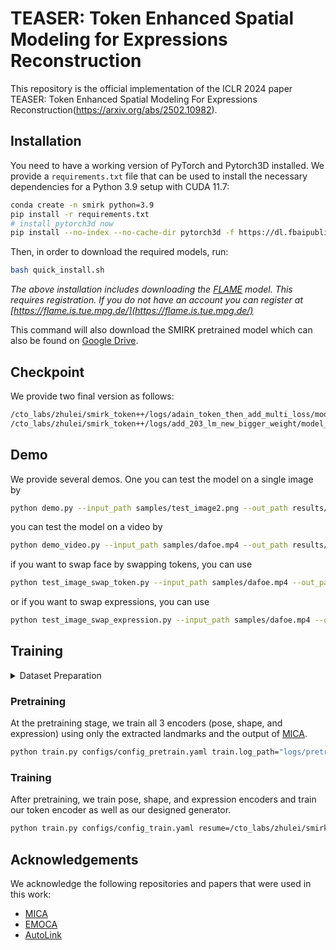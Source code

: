 # TEASER: Token Enhanced Spatial Modeling for Expressions Reconstruction


This repository is the official implementation of the ICLR 2024 paper TEASER: Token Enhanced Spatial Modeling For Expressions Reconstruction(https://arxiv.org/abs/2502.10982).

## Installation
You need to have a working version of PyTorch and Pytorch3D installed. We provide a `requirements.txt` file that can be used to install the necessary dependencies for a Python 3.9 setup with CUDA 11.7:

```bash
conda create -n smirk python=3.9
pip install -r requirements.txt
# install pytorch3d now
pip install --no-index --no-cache-dir pytorch3d -f https://dl.fbaipublicfiles.com/pytorch3d/packaging/wheels/py39_cu117_pyt201/download.html
```

Then, in order to download the required models, run:

```bash
bash quick_install.sh
```
*The above installation includes downloading the [FLAME](https://flame.is.tue.mpg.de/) model. This requires registration. If you do not have an account you can register at [https://flame.is.tue.mpg.de/](https://flame.is.tue.mpg.de/)*

This command will also download the SMIRK pretrained model which can also be found on [Google Drive](https://drive.google.com/file/d/1T65uEd9dVLHgVw5KiUYL66NUee-MCzoE/view?usp=sharing).

## Checkpoint
We provide two final version as follows:

```bash
/cto_labs/zhulei/smirk_token++/logs/adain_token_then_add_multi_loss/model_198.pt (without 203 landmark)
/cto_labs/zhulei/smirk_token++/logs/add_203_lm_new_bigger_weight/model_198.pt (with 203 landmark)
```



## Demo 
We provide several demos. One you can test the model on a single image by 

```bash
python demo.py --input_path samples/test_image2.png --out_path results/ --checkpoint /cto_labs/zhulei/smirk_token++/logs/adain_token_then_add_multi_loss/model_198.pt --crop
```

you can test the model on a video by

```bash
python demo_video.py --input_path samples/dafoe.mp4 --out_path results/ --checkpoint /cto_labs/zhulei/smirk_token++/logs/adain_token_then_add_multi_loss/model_198.pt --crop --render_orig
```

if you want to swap face by swapping tokens, you can use

```bash
python test_image_swap_token.py --input_path samples/dafoe.mp4 --out_path results/ --checkpoint /cto_labs/zhulei/smirk_token++/logs/adain_token_then_add_multi_loss/model_198.pt --crop --render_orig
```

or if you want to swap expressions, you can use

```bash
python test_image_swap_expression.py --input_path samples/dafoe.mp4 --out_path results/ --checkpoint /cto_labs/zhulei/smirk_token++/logs/adain_token_then_add_multi_loss/model_198.pt --crop --render_orig
```


## Training
<details>
<summary>Dataset Preparation</summary>

SMIRK was trained on a combination of the following datasets: LRS3, CelebA, and FFHQ. 

1. ~~§§Download the LRS3 dataset from [here](https://www.robots.ox.ac.uk/~vgg/data/lip_reading/lrs3.html).~~ We are aware that currently this dataset has been removed from the website. It can be replaced with any other similar dataset, e.g. [LRS2](https://www.robots.ox.ac.uk/~vgg/data/lip_reading/lrs2.html). 

2. Download the MEAD dataset from [here](https://wywu.github.io/projects/MEAD/MEAD.html).

3. Download the CelebA dataset from [here](https://mmlab.ie.cuhk.edu.hk/projects/CelebA.html). You can download directly the aligned images `img_align_celeba.zip`.

4. Download the FFHQ256 dataset from [here](https://www.kaggle.com/datasets/denislukovnikov/ffhq256-images-only). 

After downloading the datasets we need to extract the landmarks using mediapipe and FAN. We provide the scripts for preprocessing in `datasets/preprocess_scripts`. Example usage:

```bash
python datasets/preprocess_scripts/apply_mediapipe_to_dataset.py --input_dir PATH_TO_FFHQ256/images --output_dir PATH_TO_FFHQ256/mediapipe_landmarks
```

and for FAN:

```bash
python datasets/preprocess_scripts/apply_fan_to_dataset.py --input_dir PATH_TO_FFHQ256/images --output_dir PATH_TO_FFHQ256/fan_landmarks
```

Note that for obtaining the FAN landmarks we use the implementation in [https://github.com/hhj1897/face_alignment](https://github.com/hhj1897/face_alignment).

Next, make sure to update the config files in `configs` with the correct paths to the datasets and their landmarks.

</details>

### Pretraining
At the pretraining stage, we train all 3 encoders (pose, shape, and expression) using only the extracted landmarks and the output of [MICA](https://zielon.github.io/mica/). 
```bash
python train.py configs/config_pretrain.yaml train.log_path="logs/pretrain"
```


### Training
After pretraining, we train pose, shape, and expression encoders and train our token encoder as well as our designed generator.

```bash
python train.py configs/config_train.yaml resume=/cto_labs/zhulei/smirk/pretrain/model_298.pt train.loss_weights.emotion_loss=1.0
```



## Acknowledgements 
We acknowledge the following repositories and papers that were used in this work:

- [MICA](https://zielon.github.io/mica/)
- [EMOCA](https://emoca.is.tue.mpg.de)
- [AutoLink](https://github.com/xingzhehe/AutoLink-Self-supervised-Learning-of-Human-Skeletons-and-Object-Outlines-by-Linking-Keypoints)
